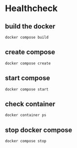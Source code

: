 # Healthcheck

## build the docker
`docker compose build`

## create compose
`docker compose create`

## start compose
`docker compose start`

## check container
`docker container ps`

## stop docker compose
`docker compose stop`
